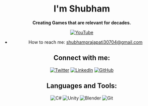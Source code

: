 <div align="center">
  
# **I'm Shubham**

**Creating Games that are relevant for decades.**

[![YouTube](https://img.shields.io/badge/-YouTube-FF0000?style=flat&logo=youtube&logoColor=white)](https://www.youtube.com/@OgShubStudio)


- How to reach me: [shubhamprajapati30704@gmail.com](mailto:shubhamprajapati30704@gmail.com)

## Connect with me:
[![Twitter](https://img.shields.io/badge/-Twitter-1DA1F2?style=flat&logo=Twitter&logoColor=white)](https://x.com/Shubham_30704)
[![LinkedIn](https://img.shields.io/badge/-LinkedIn-0A66C2?style=flat&logo=Linkedin&logoColor=white)](https://www.linkedin.com/in/ogshub/)
[![GitHub](https://img.shields.io/badge/-GitHub-181717?style=flat&logo=github&logoColor=white)](https://github.com/yourusername)

## Languages and Tools:
![C#](https://img.shields.io/badge/-C%23-239120?style=flat&logo=c-sharp&logoColor=white)
![Unity](https://img.shields.io/badge/-Unity-000000?style=flat&logo=unity&logoColor=white)
![Blender](https://img.shields.io/badge/-Blender-F5792A?style=flat&logo=blender&logoColor=white)
![Git](https://img.shields.io/badge/-Git-F05032?style=flat&logo=git&logoColor=white)

</div>
